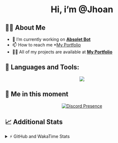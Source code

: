 <h1 align="center">Hi, i’m @Jhoan</h1>

## 🙋‍♂️ About Me

- 🔭 I’m currently working on **[Absolet Bot](https://strider.cloud)**
- 📫 How to reach me *[My Portfolio](https://jhoan.me/contact)
- 👨‍💻 All of my projects are available at **[My Portfolio](https://jhoan.me)**

## 🚀 Languages and Tools:
<p align="center">
  <a href="https://skillicons.dev">
    <img src="https://skillicons.dev/icons?i=js,ts,html,css,bootstrap,nodejs,express,vscode,neovim,vim,atom,cloudflare,git,github,discord,bots,linux,mongodb,nginx,redis,wordpress,heroku&perline=11" />
  </a>
</p>
  
## 👤 Me in this moment
<p align="center">
    <a href="https://discord.com/users/612460795124776960" target="_blank" rel="nofollow">
        <img src="https://lanyard-profile-readme.vercel.app/api/612460795124776960?idleMessage=Probably%20coding%20Absolet..." alt="Discord Presence" align="center">
    </a>
</p>

## 📈 Additional Stats
<details>
    <summary>⚡ GitHub and WakaTime Stats</summary>
    <br/>

<!--START_SECTION:waka-->
![Code Time](http://img.shields.io/badge/Code%20Time-637%20hrs%205%20mins-blue)

**🐱 My GitHub Data** 

> 📦 176.2 kB Used in GitHub's Storage 
 > 
> 🏆 146 Contributions in the Year 2023
 > 
> 💼 Opted to Hire
 > 
> 📜 4 Public Repositories 
 > 
> 🔑 41 Private Repositories 
 > 
**I'm an Early 🐤** 

```text
🌞 Morning                212 commits         ██░░░░░░░░░░░░░░░░░░░░░░░   07.93 % 
🌆 Daytime                1282 commits        ████████████░░░░░░░░░░░░░   47.94 % 
🌃 Evening                1071 commits        ██████████░░░░░░░░░░░░░░░   40.05 % 
🌙 Night                  109 commits         █░░░░░░░░░░░░░░░░░░░░░░░░   04.08 % 
```
📅 **I'm Most Productive on Saturday** 

```text
Monday                   401 commits         ████░░░░░░░░░░░░░░░░░░░░░   15.00 % 
Tuesday                  439 commits         ████░░░░░░░░░░░░░░░░░░░░░   16.42 % 
Wednesday                399 commits         ████░░░░░░░░░░░░░░░░░░░░░   14.92 % 
Thursday                 267 commits         ██░░░░░░░░░░░░░░░░░░░░░░░   09.99 % 
Friday                   342 commits         ███░░░░░░░░░░░░░░░░░░░░░░   12.79 % 
Saturday                 503 commits         █████░░░░░░░░░░░░░░░░░░░░   18.81 % 
Sunday                   323 commits         ███░░░░░░░░░░░░░░░░░░░░░░   12.08 % 
```


📊 **This Week I Spent My Time On** 

```text
🕑︎ Time Zone: America/Bogota

💬 Programming Languages: 
No Activity Tracked This Week

🔥 Editors: 
No Activity Tracked This Week

🐱‍💻 Projects: 
No Activity Tracked This Week

💻 Operating System: 
No Activity Tracked This Week
```

**I Mostly Code in JavaScript** 

```text
JavaScript               17 repos            █████████████░░░░░░░░░░░░   51.52 % 
TypeScript               7 repos             █████░░░░░░░░░░░░░░░░░░░░   21.21 % 
Java                     5 repos             ████░░░░░░░░░░░░░░░░░░░░░   15.15 % 
SCSS                     1 repo              █░░░░░░░░░░░░░░░░░░░░░░░░   03.03 % 
CSS                      1 repo              █░░░░░░░░░░░░░░░░░░░░░░░░   03.03 % 
```




 Last Updated on 26/03/2023 20:35:40 UTC
<!--END_SECTION:waka-->
</details>
